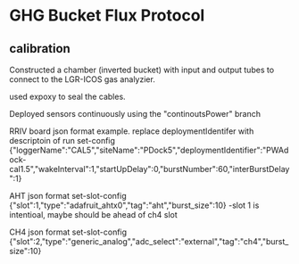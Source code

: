 # GHG Bucket Flux Protocol

## calibration

Constructed a chamber (inverted bucket) with input and output tubes to connect to the LGR-ICOS gas analyzier. 

used expoxy to seal the cables. 

Deployed sensors continuously using the "continoutsPower" branch

RRIV board json format example. replace deploymentIdentifer with descriptoin of run
set-config {"loggerName":"CAL5","siteName":"PDock5","deploymentIdentifier":"PWAdock-cal1.5","wakeInterval":1,"startUpDelay":0,"burstNumber":60,"interBurstDelay":1}
 
AHT json format 
set-slot-config {"slot":1,"type":"adafruit_ahtx0","tag":"aht","burst_size":10}
	-slot 1 is intentioal, maybe should be ahead of ch4 slot
	 
CH4 json format 
set-slot-config {"slot":2,"type":"generic_analog","adc_select":"external","tag":"ch4","burst_size":10}
